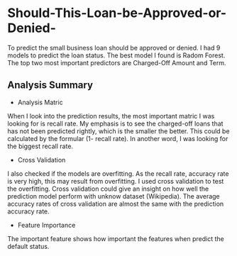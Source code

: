 # Should-This-Loan-be-Approved-or-Denied-
To predict the small business loan should be approved or denied. I had 9 models to predict the loan status. The best model I found is Radom Forest. The top two most important predictors are Charged-Off Amount and Term.

## Analysis Summary

* Analysis Matric

When I look into the prediction results, the most important matric I was looking for is recall rate. My emphasis is to see the charged-off loans that has not been predicted rightly, which is the smaller the better. This could be calculated by the formular (1- recall rate). In another word, I was looking for the biggest recall rate.

* Cross Validation

I also checked if the models are overfitting. As the recall rate, accuracy rate is very high, this may result from overfitting. I used cross validation to test the overfitting. Cross validation could give an insight on how well the prediction model perform with unknow dataset (Wikipedia). The average accuracy rates of cross validation are almost the same with the prediction accuracy rate.

* Feature Importance

The important feature shows how important the features when predict the default status.
